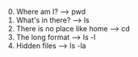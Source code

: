 0. Where am I? --> pwd
1. What's in there? --> ls
2. There is no place like home --> cd
3. The long format --> ls -l
4. Hidden files --> ls -la